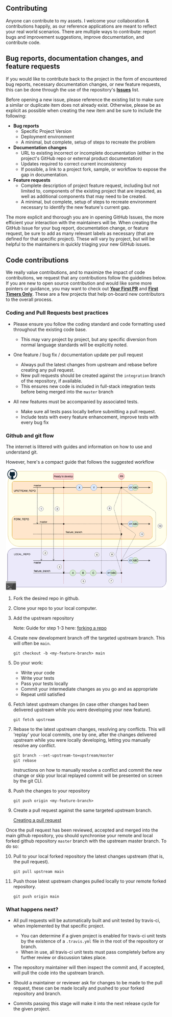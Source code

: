 ## Contributing

Anyone can contribute to my assets.
I welcome your collaboration & contributions happily, as our reference applications are meant to reflect your real world scenarios.
There are multiple ways to contribute: report bugs and improvement suggestions, improve documentation, and contribute code.


## Bug reports, documentation changes, and feature requests

If you would like to contribute back to the project in the form of encountered bug reports, necessary documentation changes, or new feature requests, this can be done through the use of the repository's [**Issues**](#) list.  

Before opening a new issue, please reference the existing list to make sure a similar or duplicate item does not already exist.  Otherwise, please be as explicit as possible when creating the new item and be sure to include the following:

- **Bug reports**
  - Specific Project Version
  - Deployment environment
  - A minimal, but complete, setup of steps to recreate the problem
- **Documentation changes**
  - URL to existing incorrect or incomplete documentation (either in the project's GitHub repo or external product documentation)
  - Updates required to correct current inconsistency
  - If possible, a link to a project fork, sample, or workflow to expose the gap in documentation.
- **Feature requests**
  - Complete description of project feature request, including but not limited to, components of the existing project that are impacted, as well as additional components that may need to be created.
  - A minimal, but complete, setup of steps to recreate environment necessary to identify the new feature's current gap.

The more explicit and thorough you are in opening GitHub Issues, the more efficient your interaction with the maintainers will be.  When creating the GitHub Issue for your bug report, documentation change, or feature request, be sure to add as many relevant labels as necessary (that are defined for that specific project).  These will vary by project, but will be helpful to the maintainers in quickly triaging your new GitHub issues.

## Code contributions

We really value contributions, and to maximize the impact of code contributions, we request that any contributions follow the guidelines below.  If you are new to open source contribution and would like some more pointers or guidance, you may want to check out [**Your First PR**](http://yourfirstpr.github.io/) and [**First Timers Only**](https://www.firsttimersonly.com/).  These are a few projects that help on-board new contributors to the overall process.

### Coding and Pull Requests best practices

- Please ensure you follow the coding standard and code formatting used throughout the existing code base.

  - This may vary project by project, but any specific diversion from normal language standards will be explicitly noted.

- One feature / bug fix / documentation update per pull request

  - Always pull the latest changes from upstream and rebase before creating any pull request.  
  - New pull requests should be created against the `integration` branch of the repository, if available.
  - This ensures new code is included in full-stack integration tests before being merged into the `master` branch

- All new features must be accompanied by associated tests.

  - Make sure all tests pass locally before submitting a pull request.
  - Include tests with every feature enhancement, improve tests with every bug fix

### Github and git flow

The internet is littered with guides and information on how to use and understand git.

However, here's a compact guide that follows the suggested workflow

![Github flow](./images/github_flow.png)

1. Fork the desired repo in github.

2. Clone your repo to your local computer.

3. Add the upstream repository

    Note: Guide for step 1-3 here: [forking a repo](https://help.github.com/articles/fork-a-repo/)

4. Create new development branch off the targeted upstream branch.  This will often be `main`.

    ```
    git checkout -b <my-feature-branch> main
    ```

5. Do your work:

   - Write your code
   - Write your tests
   - Pass your tests locally
   - Commit your intermediate changes as you go and as appropriate
   - Repeat until satisfied

6. Fetch latest upstream changes (in case other changes had been delivered upstream while you were developing your new feature).

    ```
    git fetch upstream
    ```

7. Rebase to the latest upstream changes, resolving any conflicts. This will 'replay' your local commits, one by one, after the changes delivered upstream while you were locally developing, letting you manually resolve any conflict.

    ```
    git branch --set-upstream-to=upstream/master
    git rebase
    ```
    Instructions on how to manually resolve a conflict and commit the new change or skip your local replayed commit will be presented on screen by the git CLI.

8. Push the changes to your repository

    ```
    git push origin <my-feature-branch>
    ```

9. Create a pull request against the same targeted upstream branch.

    [Creating a pull request](https://help.github.com/articles/creating-a-pull-request/)

Once the pull request has been reviewed, accepted and merged into the main github repository, you should synchronise your remote and local forked github repository `master` branch with the upstream master branch. To do so:

10. Pull to your local forked repository the latest changes upstream (that is, the pull request).

    ```
    git pull upstream main
    ```

11. Push those latest upstream changes pulled locally to your remote forked repository.

    ```
    git push origin main
    ```

### What happens next?

- All pull requests will be automatically built and unit tested by travis-ci, when implemented by that specific project.

  - You can determine if a given project is enabled for travis-ci unit tests by the existence of a `.travis.yml` file in the root of the repository or branch.
  - When in use, all travis-ci unit tests must pass completely before any further review or discussion takes place.

- The repository maintainer will then inspect the commit and, if accepted, will pull the code into the upstream branch.
- Should a maintainer or reviewer ask for changes to be made to the pull request, these can be made locally and pushed to your forked repository and branch.
- Commits passing this stage will make it into the next release cycle for the given project.

